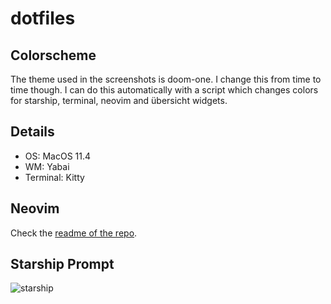 # dotfiles

## Colorscheme
The theme used in the screenshots is doom-one.
I change this from time to time though.
I can do this automatically with a script which changes colors for starship, terminal, neovim and übersicht widgets.

## Details
- OS: MacOS 11.4
- WM: Yabai
- Terminal: Kitty

## Neovim
Check the [readme of the repo](https://github.com/max397574/NeovimConfig).

## Starship Prompt
![starship](https://user-images.githubusercontent.com/81827001/165094751-34aeadb1-0f69-4f69-bbaf-67fc4e5e534c.png)
